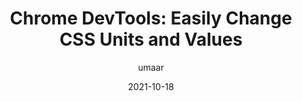 ---
author: umaar
date: 2021-10-18
permalink: false
tags:
  - css
  - tooling
  - user-agents
target_url: https://umaar.com/dev-tips/246-length-unit-switcher/
title: "Chrome DevTools: Easily Change CSS Units and Values"
---